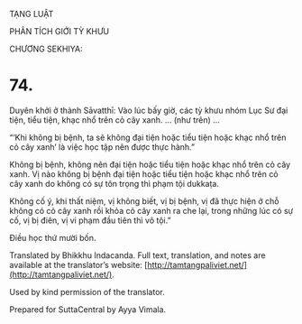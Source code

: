  

TẠNG LUẬT

PHÂN TÍCH GIỚI TỲ KHƯU

CHƯƠNG SEKHIYA:

# 74.

Duyên khởi ở thành Sāvatthī: Vào lúc bấy giờ, các tỳ khưu nhóm Lục Sư đại tiện, tiểu tiện, khạc nhổ trên cỏ cây xanh. … (như trên) …

“‘Khi không bị bệnh, ta sẽ không đại tiện hoặc tiểu tiện hoặc khạc nhổ trên cỏ cây xanh’ là việc học tập nên được thực hành.”

Không bị bệnh, không nên đại tiện hoặc tiểu tiện hoặc khạc nhổ trên cỏ cây xanh. Vị nào không bị bệnh đại tiện hoặc tiểu tiện hoặc khạc nhổ trên cỏ cây xanh do không có sự tôn trọng thì phạm tội dukkaṭa.

Không cố ý, khi thất niệm, vị không biết, vị bị bệnh, vị đã thực hiện ở chỗ không có cỏ cây xanh rồi khỏa cỏ cây xanh ra che lại, trong những lúc có sự cố, vị bị điên, vị vi phạm đầu tiên thì vô tội.”

Điều học thứ mười bốn.

Translated by Bhikkhu Indacanda. Full text, translation, and notes are available at the translator’s website: [http://tamtangpaliviet.net/](http://tamtangpaliviet.net/).

Used by kind permission of the translator.

Prepared for SuttaCentral by Ayya Vimala.
